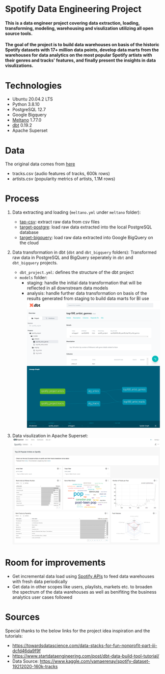 # Spotify Data Engineering Project
#### This is a data engineer project covering data extraction, loading, transforming, modeling, warehousing and visulization utilizing all open source tools.
#### The goal of the project is to build data warehouses on basis of the historic Spotify datasets with 17+ million data points, develop data marts from the warehouses for data analytics on the most popular Spotify artists with their genres and tracks' features, and finally present the insights in data visulizations.
# Technologies
* Ubuntu 20.04.2 LTS
* Python 3.8.10
* PostgreSQL 12.7
* Google Bigquery
* [Meltano](https://meltano.com/docs/) 1.77.0
* [dbt](https://www.getdbt.com/) 0.19.2
* Apache Superset

# Data
The original data comes from [here](https://www.kaggle.com/yamaerenay/spotify-dataset-19212020-160k-tracks)
* tracks.csv (audio features of tracks, 600k rows)
* artists.csv (popularity metrics of artists, 1.1M rows)

# Process
1. Data extracting and loading (`meltano.yml` under `meltano` folder):
   * [tap-csv](https://hub.meltano.com/extractors/csv): extract raw data from csv files
   * [target-postgre](https://hub.meltano.com/loaders/postgres): load raw data extracted into the local PostgreSQL database
   * [target-bigquery](https://hub.meltano.com/loaders/bigquery): load raw data extracted into Google BigQuery on the cloud
2. Data transformation in dbt (`dbt` and `dbt_bigquery` folders):
   Transformed raw data in PostgreSQL and BigQuery seperately in `dbt` and `dbt_bigquery` projects.
   * `dbt_project.yml`: defines the structure of the dbt project
   * `models` folder:
     * staging: handle the initial data transformation that will be reflected in all downstream data models
     * analysis: handle further data transformation on basis of the results generated from staging to build data marts for BI use
   ![dbt server](https://github.com/elliezfan/spotify/blob/main/pic/dbt%20server.png)
   ![linear graph](https://github.com/elliezfan/spotify/blob/main/pic/linear%20relationship.png)
   
3. Data visulization in Apache Superset:
   ![superset1](https://github.com/elliezfan/spotify/blob/main/pic/superset1.png)
   ![superset2](https://github.com/elliezfan/spotify/blob/main/pic/superset2.png)

# Room for improvements
* Get incremental data load using [Spotify APIs](https://developer.spotify.com/documentation/web-api/reference/) to feed data warehouses with fresh data periodically
* Get data in other scopes like users, playlists, markets etc. to broaden the spectrum of the data warehouses as well as benifiting the business analytics user cases followed

# Sources
Special thanks to the below links for the project idea inspiration and the tutorials:
* https://towardsdatascience.com/data-stacks-for-fun-nonprofit-part-iii-dcfd46da9f9f
* https://www.startdataengineering.com/post/dbt-data-build-tool-tutorial/
* Data Source: https://www.kaggle.com/yamaerenay/spotify-dataset-19212020-160k-tracks
